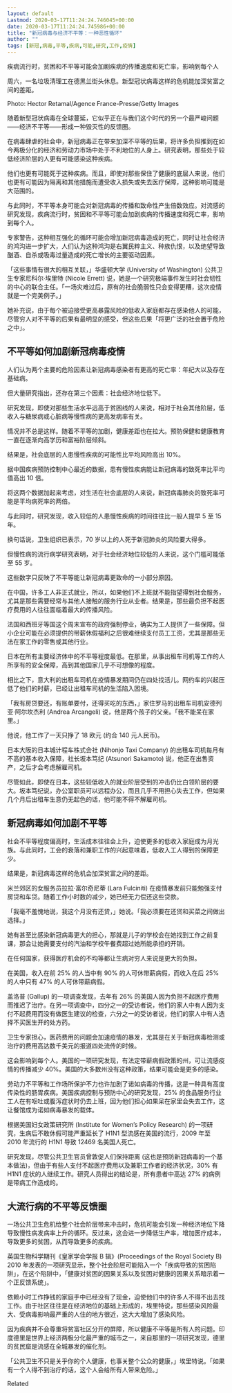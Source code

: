 ```yaml
---
layout: default
Lastmod: 2020-03-17T11:24:24.746045+00:00
date: 2020-03-17T11:24:24.745986+00:00
title: "新冠病毒与经济不平等：一种恶性循环"
author: ""
tags: [新冠,病毒,平等,疾病,可能,研究,工作,疫情]
---
```


疾病流行时，贫困和不平等可能会加剧疾病的传播速度和死亡率，影响到每个人

周六，一名垃圾清理工在德黑兰街头休息。新型冠状病毒这样的危机能加深贫富之间的差距。

Photo: Hector Retamal/Agence France-Presse/Getty Images

随着新型冠状病毒在全球蔓延，它似乎正在与我们这个时代的另一个最严峻问题——经济不平等——形成一种毁灭性的反馈圈。

在病毒肆虐的社会中，新冠病毒正在带来加深不平等的后果，将许多负担推到在如今两极分化的经济和劳动力市场中处于不利地位的人身上。研究表明，那些处于较低经济阶层的人更有可能感染这种疾病。

他们也更有可能死于这种疾病。而且，即使对那些保住了健康的底层人来说，他们也更有可能因为隔离和其他措施而遭受收入损失或失去医疗保障，这种影响可能是大范围的。

与此同时，不平等本身可能会对新冠病毒的传播和致命性产生倍数效应。对流感的研究发现，疾病流行时，贫困和不平等可能会加剧疾病的传播速度和死亡率，影响到每个人。

专家警告，这种相互强化的循环可能会增加新冠病毒造成的死亡，同时让社会经济的鸿沟进一步扩大，人们认为这种鸿沟是右翼民粹主义、种族仇恨，以及绝望导致酗酒、自杀或吸毒过量造成的死亡增长的主要驱动因素。

「这些事情有很大的相互关联，」华盛顿大学 (University of Washington) 公共卫生专家尼科尔·埃里特 (Nicole Errett) 说，她是一个研究极端事件发生时社会韧性的中心的联合主任。「一场灾难过后，原有的社会脆弱性只会变得更糟，这次疫情就是一个完美例子。」

她补充说，由于每个被迫接受更高暴露风险的低收入家庭都存在感染他人的可能，尽管穷人对不平等的后果有最明显的感受，但这些后果「将更广泛的社会置于危险之中」。

不平等如何加剧新冠病毒疫情
-------------

人们认为两个主要的危险因素让新冠病毒感染者有更高的死亡率：年纪大以及存在基础病。

但大量研究指出，还存在第三个因素：社会经济地位低下。

研究发现，即使对那些生活水平远高于贫困线的人来说，相对于社会其他阶层，低收入与糖尿病或心脏病等慢性病的更高发病率有关。

情况并不总是这样。随着不平等的加剧，健康差距也在拉大。预防保健和健康教育一直在逐渐向高学历和富裕阶层倾斜。

结果是，社会底层的人患慢性疾病的可能性比平均风险高出 10%。

据中国疾病预防控制中心最近的数据，患有慢性疾病能让新冠病毒的致死率比平均值高出 10 倍。

将这两个数据加起来考虑，对生活在社会底层的人来说，新冠病毒肺炎的致死率可能是平均病死率的两倍。

与此同时，研究发现，收入较低的人患慢性疾病的时间往往比一般人提早 5 至 15 年。

换句话说，卫生组织已表示，70 岁以上的人死于新冠肺炎的风险要大得多。

但慢性病的流行病学研究表明，对于社会经济地位较低的人来说，这个门槛可能低至 55 岁。

这些数字只反映了不平等能让新冠病毒更致命的一小部分原因。

在中国，许多工人非正式就业，所以，如果他们不上班就不能指望得到社会服务，尤其是那些需要经常与其他人接触的服务行业从业者。结果是，那些最负担不起医疗费用的人往往面临着最大的传播风险。

法国和西班牙等国这个周末宣布的政府强制停业，确实为工人提供了一些保障。但小企业可能在必须提供的带薪休假福利之后很难继续支付员工工资，尤其是那些无法在家工作的零售或其他行业。

日本在所有主要经济体中的不平等程度最低。在那里，从事出租车司机等工作的人所享有的安全保障，高到其他国家几乎不可想像的程度。

相比之下，意大利的出租车司机在疫情暴发期间仍在四处找活儿。网约车的兴起压低了他们的时薪，已经让出租车司机的生活陷入困境。

「我有房贷要还，有账单要付，还得买吃的东西，」家住罗马的出租车司机安德列亚·阿尔坎杰利 (Andrea Arcangeli) 说，他是两个孩子的父亲。「我不能呆在家里。」

他说，他工作了一天只挣了 18 欧元 (约合 140 元人民币)。

日本大阪的日本城计程车株式会社 (Nihonjo Taxi Company) 的出租车司机每月有不高的基本收入保障，社长坂本笃纪 (Atsunori Sakamoto) 说，他正在出售资产，之后才会考虑解雇司机。

尽管如此，即使在日本，这些较低收入的就业阶层受到的冲击仍比白领阶层的要大。坂本笃纪说，办公室职员可以远程办公，而且几乎不用担心失去工作，但如果几个月后出租车生意仍无起色的话，他可能不得不解雇司机。

新冠病毒如何加剧不平等
-----------

社会不平等程度偏高时，生活成本往往会上升，迫使更多的低收入家庭成为月光族。与此同时，工会的衰落和兼职工作的兴起意味着，低收入工人得到的保障更少。

结果是，新冠病毒这样的危机会加深贫富之间的差距。

米兰郊区的女服务员拉拉·富尔奇尼蒂 (Lara Fulciniti) 在疫情暴发前只能勉强支付房贷和车贷。随着工作小时数的减少，她已经无力偿还这些贷款。

「我毫不羞愧地说，我这个月没有还贷，」她说。「我必须要在还贷和买菜之间做出选择。」

她有甚至比感染新冠病毒更大的担心，那就是儿子的学校会在她找到工作之前复课，那会让她需要支付的汽油和学校午餐费超过她所能承担的开销。

在任何国家，获得医疗机会的不均等都让生病对穷人来说是更大的负担。

在美国，收入在前 25% 的人当中有 90% 的人可休带薪病假，而收入在后 25% 的人中只有 47% 的人可休带薪病假。

盖洛普 (Gallup) 的一项调查发现，去年有 26% 的美国人因为负担不起医疗费用而推迟了治疗。在另一项调查中，四分之一的受访者说，他们的家人中有人因为支付不起费用而没有做医生建议的检查，六分之一的受访者说，他们的家人中有人选择不买医生开的处方药。

卫生专家担心，医药费用的问题会加速疫情的暴发，尤其是在关于新冠病毒检测或治疗的费用高达数千美元的报道四处流传的时候。

这会影响到每个人。美国的一项研究发现，有法定带薪病假政策的州，可让流感疫情的传播减少 40%。美国的大多数州没有这种政策，结果可能会是更多的感染。

劳动力不平等和工作场所保护不力也许加剧了诺如病毒的传播，这是一种具有高度传染性的肠胃疾病。美国疾病控制与预防中心的研究发现，25% 的食品服务行业工人在有呕吐或腹泻症状时仍去上班，因为他们担心如果呆在家里会失去工作，这让餐馆成为诺如病毒暴发的载体。

根据美国妇女政策研究所 (Institute for Women’s Policy Research) 的一项研究，生病后不敢休假可能严重延长了 H1N1 型流感在美国的流行，2009 年至 2010 年流行的 H1N1 导致 12469 名美国人死亡。

研究发现，尽管公共卫生官员曾敦促人们保持距离 (这也是预防新冠病毒的一个基本做法)，但由于有些人支付不起医疗费用以及兼职工作者的经济状况，30% 有 H1N1 症状的人继续工作。研究人员得出的结论是，所有患者中高达 27% 的病例是带病工作造成的。

大流行病的不平等反馈圈
-----------

一场公共卫生危机给整个社会阶层带来冲击时，危机可能会引发一种经济地位下降导致慢性病发病率上升的循环。反过来，这会进一步降低生产率，增加医疗成本，导致更多的贫困，从而导致更多的疾病。

英国生物科学期刊《皇家学会学报 B 辑》(Proceedings of the Royal Society B) 2010 年发表的一项研究显示，整个社会阶层可能陷入一个「疾病导致的贫困陷阱」，在这个陷阱中，「健康对贫困的因果关系以及贫困对健康的因果关系暗示着一个正反馈系统」。

依赖小时工作挣钱的家庭手中已经没有了现金，迫使他们中的许多人不得不出去找工作。由于社区往往是在经济地位的基础上形成的，埃里特说，那些感染风险最大、受病毒影响最严重的人住的地方很近，这大大增加了感染风险。

因为疾病并不会尊重将贫富社区分开的屏障，所以健康不平等是所有人的问题。印度德里是世界上经济两极分化最严重的城市之一，来自那里的一项研究发现，德里的贫民窟是流感在全城暴发的催化剂。

「公共卫生不只是关乎你的个人健康，也事关整个公众的健康，」埃里特说。「如果有一个人得不到治疗的话，这个人会给所有人带来危险。」

Related

